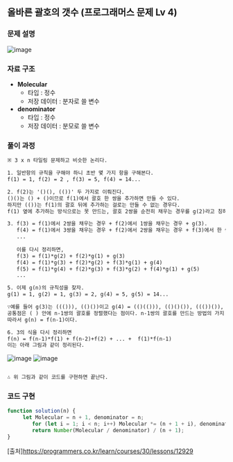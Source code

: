 ## 올바른 괄호의 갯수 (프로그래머스 문제 Lv 4)


### 문제 설명

![image](https://user-images.githubusercontent.com/39308313/142751499-6bc8826a-c782-48a6-9cc8-09579ff74fd7.png)

### 자료 구조

- **Molecular**
    - 타입 : 정수
    - 저장 데이터 : 분자로 쓸 변수
- **denominator**
    - 타입 : 정수
    - 저장 데이터 : 분모로 쓸 변수

### 풀이 과정
```txt
※ 3 x n 타일링 문제하고 비슷한 논리다.

1. 일반항의 규칙을 구해야 하니 초반 몇 가지 항을 구해본다.
f(1) = 1, f(2) = 2 , f(3) = 5, f(4) = 14...  

2. f(2)는 '()(), (())' 두 가지로 이뤄진다.
()()는 () + ()이므로 f(1)에서 괄호 한 쌍을 추가하면 만들 수 있다.
하지만 (())는 f(1)의 괄호 뒤에 추가하는 걸로는 만들 수 없는 경우다.
f(1) 옆에 추가하는 방식으로는 못 만드는, 괄호 2쌍을 순전히 채우는 경우를 g(2)라고 칭하겠다.

3. f(3) = f(1)에서 2쌍을 채우는 경우 + f(2)에서 1쌍을 채우는 경우 + g(3).
   f(4) = f(1)에서 3쌍을 채우는 경우 + f(2)에서 2쌍을 채우는 경우 + f(3)에서 한 쌍을 채우는 경우 + g(4)
   ...
   
   이를 다시 정리하면,
   f(3) = f(1)*g(2) + f(2)*g(1) + g(3)
   f(4) = f(1)*g(3) + f(2)*g(2) + f(3)*g(1) + g(4)
   f(5) = f(1)*g(4) + f(2)*g(3) + f(3)*g(2) + f(4)*g(1) + g(5)
   ...

5. 이제 g(n)의 규칙성을 찾자.
g(1) = 1, g(2) = 1, g(3) = 2, g(4) = 5, g(5) = 14...

∵예를 들어 g(3)는 ((())), (()())이고 g(4) = (()(())), (()()()), ((())()), (((()))), ((()()))이다.
공통점은 ( ) 안에 n-1쌍의 괄호를 정렬했다는 점이다. n-1쌍의 괄호를 만드는 방법의 가지 수는 f(n-1)이다. 
따라서 g(n) = f(n-1)이다.

6. 3의 식을 다시 정리하면 
f(n) = f(n-1)*f(1) + f(n-2)+f(2) + ... +  f(1)*f(n-1)
이는 아래 그림과 같이 정리된다.
```
![image](https://user-images.githubusercontent.com/39308313/142752168-ea7ba9b5-08e2-45c9-8585-96b67c3d251f.png)
![image](https://user-images.githubusercontent.com/39308313/142752208-0f7a990c-85fc-4f49-b0e0-142ad6794caa.png)

```txt

∴ 위 그림과 같이 코드를 구현하면 끝난다.

```

### 코드 구현

```javascript
function solution(n) {
     let Molecular = n + 1, denominator = n;
        for (let i = 1; i < n; i++) Molecular *= (n + 1 + i), denominator *= (n - i);
        return Number(Molecular / denominator) / (n + 1);
}
```

[출처]<https://programmers.co.kr/learn/courses/30/lessons/12929>
